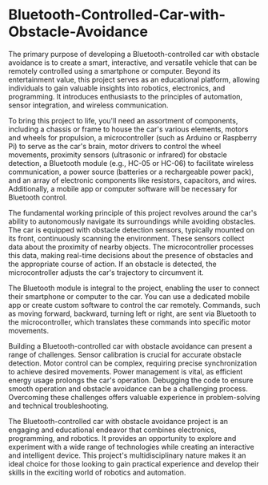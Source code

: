 # **Bluetooth-Controlled-Car-with-Obstacle-Avoidance**


The primary purpose of developing a Bluetooth-controlled car with obstacle avoidance is to create a smart,
interactive, and versatile vehicle that can be remotely controlled using a smartphone or computer. Beyond
its entertainment value, this project serves as an educational platform, allowing individuals to gain
valuable insights into robotics, electronics, and programming. It introduces enthusiasts to the principles
of automation, sensor integration, and wireless communication.

To bring this project to life, you'll need an assortment of components, including a chassis or frame to
house the car's various elements, motors and wheels for propulsion, a microcontroller (such as Arduino or
Raspberry Pi) to serve as the car's brain, motor drivers to control the wheel movements, proximity sensors
(ultrasonic or infrared) for obstacle detection, a Bluetooth module (e.g., HC-05 or HC-06) to facilitate
wireless communication, a power source (batteries or a rechargeable power pack), and an array of
electronic components like resistors, capacitors, and wires. Additionally, a mobile app or computer
software will be necessary for Bluetooth control.

The fundamental working principle of this project revolves around the car's ability to autonomously
navigate its surroundings while avoiding obstacles. The car is equipped with obstacle detection sensors,
typically mounted on its front, continuously scanning the environment. These sensors collect data about
the proximity of nearby objects. The microcontroller processes this data, making real-time decisions about
the presence of obstacles and the appropriate course of action. If an obstacle is detected, the
microcontroller adjusts the car's trajectory to circumvent it.

The Bluetooth module is integral to the project, enabling the user to connect their smartphone or computer
to the car. You can use a dedicated mobile app or create custom software to control the car remotely.
Commands, such as moving forward, backward, turning left or right, are sent via Bluetooth to the
microcontroller, which translates these commands into specific motor movements.

Building a Bluetooth-controlled car with obstacle avoidance can present a range of challenges. Sensor
calibration is crucial for accurate obstacle detection. Motor control can be complex, requiring precise
synchronization to achieve desired movements. Power management is vital, as efficient energy usage
prolongs the car's operation. Debugging the code to ensure smooth operation and obstacle avoidance can
be a challenging process. Overcoming these challenges offers valuable experience in problem-solving and
technical troubleshooting.

The Bluetooth-controlled car with obstacle avoidance project is an engaging and educational endeavor
that combines electronics, programming, and robotics. It provides an opportunity to explore and
experiment with a wide range of technologies while creating an interactive and intelligent device. This
project's multidisciplinary nature makes it an ideal choice for those looking to gain practical experience
and develop their skills in the exciting world of robotics and automation.
